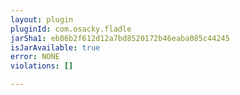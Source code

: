 ```yaml
---
layout: plugin
pluginId: com.osacky.fladle
jarSha1: eb86b2f612d12a7bd8520172b46eaba085c44245
isJarAvailable: true
error: NONE
violations: []

---
```

